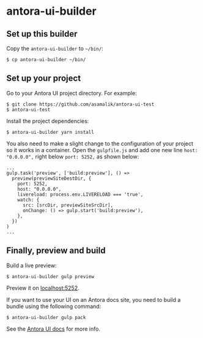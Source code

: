 # antora-ui-builder

## Set up this builder

Copy the `antora-ui-builder` to `~/bin/`:

```
$ cp antora-ui-builder ~/bin/
```

## Set up your project

Go to your Antora UI project directory. For example:

```
$ git clone https://github.com/asamalik/antora-ui-test
$ antora-ui-test
```

Install the project dependencies:

```
$ antora-ui-builder yarn install
```

You also need to make a slight change to the configuration of your project so it works in a container. Open the `gulpfile.js` and add one new line `host: "0.0.0.0",` right below `port: 5252,` as shown below:

```
...
gulp.task('preview', ['build:preview'], () =>
  preview(previewSiteDestDir, {
    port: 5252,
    host: "0.0.0.0",
    livereload: process.env.LIVERELOAD === 'true',
    watch: {
      src: [srcDir, previewSiteSrcDir],
      onChange: () => gulp.start('build:preview'),
    },
  })
)
...
```

## Finally, preview and build

Build a live preview:

```
$ antora-ui-builder gulp preview
```

Preview it on [localhost:5252](http://localhost:5252).

If you want to use your UI on an Antora docs site, you need to build a bundle using the following command:

```
$ antora-ui-builder gulp pack
```

See the [Antora UI docs](https://docs.antora.org/antora-ui-default/build-preview-ui/) for more info.
